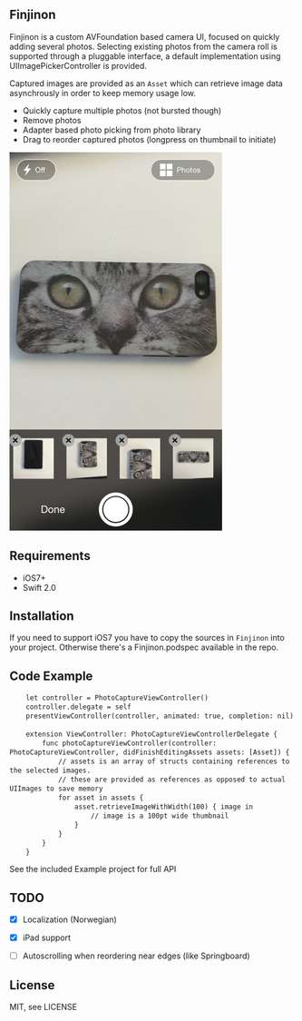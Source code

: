 ## Finjinon

Finjinon is a custom AVFoundation based camera UI, focused on quickly adding several photos. Selecting existing photos from the camera roll is supported through a pluggable interface, a default implementation using UIImagePickerController is provided.

Captured images are provided as an `Asset` which can retrieve image data asynchrously in order to keep memory usage low.

* Quickly capture multiple photos (not bursted though)
* Remove photos
* Adapter based photo picking from photo library
* Drag to reorder captured photos (longpress on thumbnail to initiate)

![screenshot](Screenshots/screenshot.png)

## Requirements

* iOS7+
* Swift 2.0

## Installation

If you need to support iOS7 you have to copy the sources in `Finjinon` into your project. Otherwise there's a Finjinon.podspec available in the repo.

## Code Example

        let controller = PhotoCaptureViewController()
        controller.delegate = self
        presentViewController(controller, animated: true, completion: nil)
        
        extension ViewController: PhotoCaptureViewControllerDelegate {
            func photoCaptureViewController(controller: PhotoCaptureViewController, didFinishEditingAssets assets: [Asset]) {
                // assets is an array of structs containing references to the selected images.
                // these are provided as references as opposed to actual UIImages to save memory
                for asset in assets {
                    asset.retrieveImageWithWidth(100) { image in
                        // image is a 100pt wide thumbnail
                    }
                }
            }
        }

See the included Example project for full API

## TODO

- [x] Localization (Norwegian)
- [x] iPad support
- [ ] Autoscrolling when reordering near edges (like Springboard)


## License

MIT, see LICENSE
